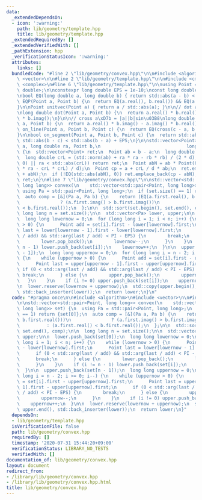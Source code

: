 ```yaml
---
data:
  _extendedDependsOn:
  - icon: ':warning:'
    path: lib/geometry/template.hpp
    title: lib/geometry/template.hpp
  _extendedRequiredBy: []
  _extendedVerifiedWith: []
  _pathExtension: hpp
  _verificationStatusIcon: ':warning:'
  attributes:
    links: []
  bundledCode: "#line 2 \"lib/geometry/convex.hpp\"\n\n#include <algorithm>\n#include\
    \ <vector>\n\n#line 2 \"lib/geometry/template.hpp\"\n\n#include <cmath>\n#include\
    \ <complex>\n#line 6 \"lib/geometry/template.hpp\"\n\nusing Point = std::complex<long\
    \ double>;\n\nconstexpr long double EPS = 1e-10;\nconst long double PI = std::acos(-1.0l);\n\
    \nbool EQ(long double a, long double b) { return std::abs(a - b) < EPS; }\nbool\
    \ EQP(Point a, Point b) {\n  return EQ(a.real(), b.real()) && EQ(a.imag(), b.imag());\n\
    }\n\nPoint unitvec(Point a) { return a / std::abs(a); }\n\n// dot a\u30FBb = |a||b|cos\u03B8\
    \nlong double dot(Point a, Point b) {\n  return a.real() * b.real() + a.imag()\
    \ * b.imag();\n}\n\n// cross a\xD7b = |a||b|sin\u03B8\nlong double cross(Point\
    \ a, Point b) {\n  return a.real() * b.imag() - a.imag() * b.real();\n}\n\nbool\
    \ on_line(Point a, Point b, Point c) {\n  return EQ(cross(c - a, b - a), 0.0l);\n\
    }\n\nbool on_segment(Point a, Point b, Point c) {\n  return std::abs(c - a) +\
    \ std::abs(b - c) < std::abs(b - a) + EPS;\n}\n\nstd::vector<Point> crosspointCC(Point\
    \ a, long double ra, Point b,\n                                long double rb)\
    \ {\n  std::vector<Point> ret;\n  Point ab = b - a;\n  long double d = std::abs(ab);\n\
    \  long double crL = (std::norm(ab) + ra * ra - rb * rb) / (2 * d);\n  if (EQ(d,\
    \ 0) || ra < std::abs(crL)) return ret;\n  Point abN = ab * Point(0, std::sqrt(ra\
    \ * ra - crL * crL) / d);\n  Point cp = a + crL / d * ab;\n  ret.emplace_back(cp\
    \ + abN);\n  if (!EQ(std::abs(abN), 0)) ret.emplace_back(cp - abN);\n  return\
    \ ret;\n}\n#line 7 \"lib/geometry/convex.hpp\"\n\nstd::vector<std::pair<Point,\
    \ long long>> convex(\n    std::vector<std::pair<Point, long long>> set) {\n \
    \ using Pa = std::pair<Point, long long>;\n  if (set.size() == 1) return {set[0]};\n\
    \  auto comp = [&](Pa a, Pa b) {\n    return (EQ(a.first.real(), b.first.real()))\n\
    \               ? (a.first.imag() > b.first.imag())\n               : (a.first.real()\
    \ < b.first.real());\n  };\n\n  std::sort(set.begin(), set.end(), comp);\n\n \
    \ long long n = set.size();\n\n  std::vector<Pa> lower, upper;\n\n  lower.push_back(set[0]);\n\
    \  long long lowernow = 0;\n  for (long long i = 1; i < n; i++) {\n    while (lowernow\
    \ > 0) {\n      Point add = set[i].first - lower[lowernow].first;\n      Point\
    \ last = lower[lowernow - 1].first - lower[lowernow].first;\n      if (0 < std::arg(last\
    \ / add) && std::arg(last / add) < PI - EPS) {\n        break;\n      } else {\n\
    \        lower.pop_back();\n        lowernow--;\n      }\n    }\n    if (i !=\
    \ n - 1) lower.push_back(set[i]);\n    lowernow++;\n  }\n\n  upper.push_back(set[n\
    \ - 1]);\n  long long uppernow = 0;\n  for (long long i = n - 2; i >= 0; i--)\
    \ {\n    while (uppernow > 0) {\n      Point add = set[i].first - upper[uppernow].first;\n\
    \      Point last = upper[uppernow - 1].first - upper[uppernow].first;\n     \
    \ if (0 < std::arg(last / add) && std::arg(last / add) < PI - EPS) {\n       \
    \ break;\n      } else {\n        upper.pop_back();\n        uppernow--;\n   \
    \   }\n    }\n    if (i != 0) upper.push_back(set[i]);\n    uppernow++;\n  }\n\
    \n  lower.reserve(lowernow + uppernow);\n  std::copy(upper.begin(), upper.end(),\
    \ std::back_inserter(lower));\n  return lower;\n}\n"
  code: "#pragma once\n\n#include <algorithm>\n#include <vector>\n\n#include \"./template.hpp\"\
    \n\nstd::vector<std::pair<Point, long long>> convex(\n    std::vector<std::pair<Point,\
    \ long long>> set) {\n  using Pa = std::pair<Point, long long>;\n  if (set.size()\
    \ == 1) return {set[0]};\n  auto comp = [&](Pa a, Pa b) {\n    return (EQ(a.first.real(),\
    \ b.first.real()))\n               ? (a.first.imag() > b.first.imag())\n     \
    \          : (a.first.real() < b.first.real());\n  };\n\n  std::sort(set.begin(),\
    \ set.end(), comp);\n\n  long long n = set.size();\n\n  std::vector<Pa> lower,\
    \ upper;\n\n  lower.push_back(set[0]);\n  long long lowernow = 0;\n  for (long\
    \ long i = 1; i < n; i++) {\n    while (lowernow > 0) {\n      Point add = set[i].first\
    \ - lower[lowernow].first;\n      Point last = lower[lowernow - 1].first - lower[lowernow].first;\n\
    \      if (0 < std::arg(last / add) && std::arg(last / add) < PI - EPS) {\n  \
    \      break;\n      } else {\n        lower.pop_back();\n        lowernow--;\n\
    \      }\n    }\n    if (i != n - 1) lower.push_back(set[i]);\n    lowernow++;\n\
    \  }\n\n  upper.push_back(set[n - 1]);\n  long long uppernow = 0;\n  for (long\
    \ long i = n - 2; i >= 0; i--) {\n    while (uppernow > 0) {\n      Point add\
    \ = set[i].first - upper[uppernow].first;\n      Point last = upper[uppernow -\
    \ 1].first - upper[uppernow].first;\n      if (0 < std::arg(last / add) && std::arg(last\
    \ / add) < PI - EPS) {\n        break;\n      } else {\n        upper.pop_back();\n\
    \        uppernow--;\n      }\n    }\n    if (i != 0) upper.push_back(set[i]);\n\
    \    uppernow++;\n  }\n\n  lower.reserve(lowernow + uppernow);\n  std::copy(upper.begin(),\
    \ upper.end(), std::back_inserter(lower));\n  return lower;\n}"
  dependsOn:
  - lib/geometry/template.hpp
  isVerificationFile: false
  path: lib/geometry/convex.hpp
  requiredBy: []
  timestamp: '2020-07-31 15:44:20+09:00'
  verificationStatus: LIBRARY_NO_TESTS
  verifiedWith: []
documentation_of: lib/geometry/convex.hpp
layout: document
redirect_from:
- /library/lib/geometry/convex.hpp
- /library/lib/geometry/convex.hpp.html
title: lib/geometry/convex.hpp
---
```


